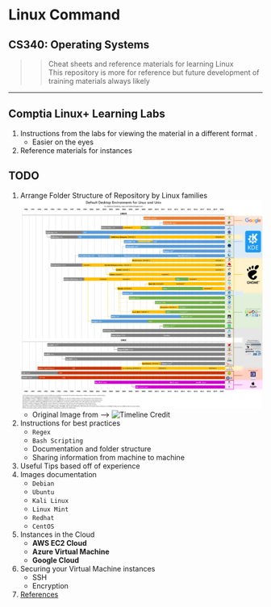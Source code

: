 # Linux Command

## CS340: Operating Systems

> > Cheat sheets and reference materials for learning Linux </br>
> > This repository is more for reference but future development of training materials always likely

---

## Comptia Linux+ Learning Labs

1. Instructions from the labs for viewing the material in a different format .
   - Easier on the eyes
2. Reference materials for instances

## TODO

1. Arrange Folder Structure of Repository by Linux families ![Timeline of Linux families](./img/Linux%20timeline.png)
   - Original Image from --> ![Timeline Credit](alphonse.png)
2. Instructions for best practices
   - `Regex`
   - `Bash Scripting`
   - Documentation and folder structure
   - Sharing information from machine to machine
3. Useful Tips based off of experience
4. Images documentation
   - `Debian`
   - `Ubuntu`
   - `Kali Linux`
   - `Linux Mint`
   - `Redhat`
   - `CentOS`
5. Instances in the Cloud
   - **AWS EC2 Cloud**
   - **Azure Virtual Machine**
   - **Google Cloud**
6. Securing your Virtual Machine instances
   - SSH
   - Encryption
7. [References]([./Docs/CombinedLabs.pdf])
